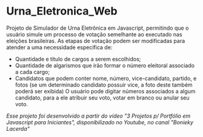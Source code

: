 # Urna_Eletronica_Web
Projeto de Simulador de Urna Eletrônica em Javascript, permitindo que o usuário simule um processo de votação semelhante ao executado nas eleições brasileiras. 
As etapas de votação podem ser modificadas para atender a uma necessidade específica de:
 - Quantidade e título de cargos a serem escolhidos;
 - Quantidade de algarismos que irão formar o número eleitoral associado a cada cargo;
 - Candidatos que podem conter nome, número, vice-candidato, partido, e fotos (se um determinado candidato possuir vice, a foto deste também poderá ser exibida)
O usuário pode digitar números associados a algum candidato, para a ele atribuir seu voto, votar em branco ou anular seu voto.

*Esse projeto foi desenvolvido a partir do vídeo "3 Projetos p/ Portfólio em Javascript para Iniciantes", disponibilizado no Youtube, no canal "Bonieky Lacerda"*
